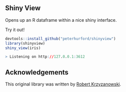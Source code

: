 ## Shiny View

Opens up an R dataframe within a nice shiny interface.

Try it out!

```R
devtools::install_github("peterhurford/shinyview")
library(shinyview)
shiny_view(iris)

> Listening on http://127.0.0.1:3612
```


## Acknowledgements

This original library was written by [Robert Krzyzanowski](https://www.github.com/robertzk).
